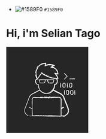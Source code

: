 - ![#1589F0](https://placehold.co/15x15/1589F0/1589F0.png) `#1589F0`

# Hi, i'm Selian Tago
![Selian](images/avatar.jpg)


